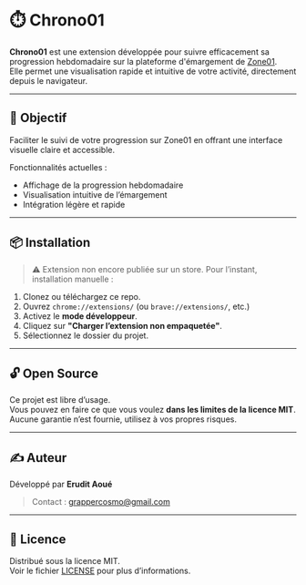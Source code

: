 # ⏱️ Chrono01

**Chrono01** est une extension développée pour suivre efficacement sa progression hebdomadaire sur la plateforme d'émargement de [Zone01](https://zone01normandie.org).  
Elle permet une visualisation rapide et intuitive de votre activité, directement depuis le navigateur.

---

## 🚀 Objectif

Faciliter le suivi de votre progression sur Zone01 en offrant une interface visuelle claire et accessible.

Fonctionnalités actuelles :

- Affichage de la progression hebdomadaire
- Visualisation intuitive de l’émargement
- Intégration légère et rapide

---

## 📦 Installation

> ⚠️ Extension non encore publiée sur un store. Pour l’instant, installation manuelle :

1. Clonez ou téléchargez ce repo.
2. Ouvrez `chrome://extensions/` (ou `brave://extensions/`, etc.)
3. Activez le **mode développeur**.
4. Cliquez sur **"Charger l’extension non empaquetée"**.
5. Sélectionnez le dossier du projet.

---

## 🔓 Open Source

Ce projet est libre d’usage.  
Vous pouvez en faire ce que vous voulez **dans les limites de la licence MIT**.  
Aucune garantie n’est fournie, utilisez à vos propres risques.

---

## ✍️ Auteur

Développé par **Erudit Aoué**

> Contact : grappercosmo@gmail.com

---

## 📄 Licence

Distribué sous la licence MIT.  
Voir le fichier [LICENSE](./LICENSE) pour plus d’informations.
